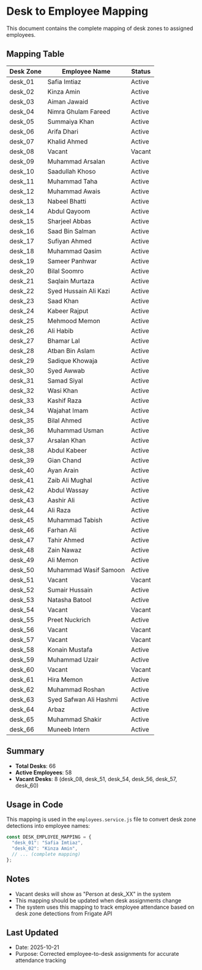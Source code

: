 # Desk to Employee Mapping

This document contains the complete mapping of desk zones to assigned employees.

## Mapping Table

| Desk Zone | Employee Name | Status |
|-----------|---------------|---------|
| desk_01 | Safia Imtiaz | Active |
| desk_02 | Kinza Amin | Active |
| desk_03 | Aiman Jawaid | Active |
| desk_04 | Nimra Ghulam Fareed | Active |
| desk_05 | Summaiya Khan | Active |
| desk_06 | Arifa Dhari | Active |
| desk_07 | Khalid Ahmed | Active |
| desk_08 | Vacant | Vacant |
| desk_09 | Muhammad Arsalan | Active |
| desk_10 | Saadullah Khoso | Active |
| desk_11 | Muhammad Taha | Active |
| desk_12 | Muhammad Awais | Active |
| desk_13 | Nabeel Bhatti | Active |
| desk_14 | Abdul Qayoom | Active |
| desk_15 | Sharjeel Abbas | Active |
| desk_16 | Saad Bin Salman | Active |
| desk_17 | Sufiyan Ahmed | Active |
| desk_18 | Muhammad Qasim | Active |
| desk_19 | Sameer Panhwar | Active |
| desk_20 | Bilal Soomro | Active |
| desk_21 | Saqlain Murtaza | Active |
| desk_22 | Syed Hussain Ali Kazi | Active |
| desk_23 | Saad Khan | Active |
| desk_24 | Kabeer Rajput | Active |
| desk_25 | Mehmood Memon | Active |
| desk_26 | Ali Habib | Active |
| desk_27 | Bhamar Lal | Active |
| desk_28 | Atban Bin Aslam | Active |
| desk_29 | Sadique Khowaja | Active |
| desk_30 | Syed Awwab | Active |
| desk_31 | Samad Siyal | Active |
| desk_32 | Wasi Khan | Active |
| desk_33 | Kashif Raza | Active |
| desk_34 | Wajahat Imam | Active |
| desk_35 | Bilal Ahmed | Active |
| desk_36 | Muhammad Usman | Active |
| desk_37 | Arsalan Khan | Active |
| desk_38 | Abdul Kabeer | Active |
| desk_39 | Gian Chand | Active |
| desk_40 | Ayan Arain | Active |
| desk_41 | Zaib Ali Mughal | Active |
| desk_42 | Abdul Wassay | Active |
| desk_43 | Aashir Ali | Active |
| desk_44 | Ali Raza | Active |
| desk_45 | Muhammad Tabish | Active |
| desk_46 | Farhan Ali | Active |
| desk_47 | Tahir Ahmed | Active |
| desk_48 | Zain Nawaz | Active |
| desk_49 | Ali Memon | Active |
| desk_50 | Muhammad Wasif Samoon | Active |
| desk_51 | Vacant | Vacant |
| desk_52 | Sumair Hussain | Active |
| desk_53 | Natasha Batool | Active |
| desk_54 | Vacant | Vacant |
| desk_55 | Preet Nuckrich | Active |
| desk_56 | Vacant | Vacant |
| desk_57 | Vacant | Vacant |
| desk_58 | Konain Mustafa | Active |
| desk_59 | Muhammad Uzair | Active |
| desk_60 | Vacant | Vacant |
| desk_61 | Hira Memon | Active |
| desk_62 | Muhammad Roshan | Active |
| desk_63 | Syed Safwan Ali Hashmi | Active |
| desk_64 | Arbaz | Active |
| desk_65 | Muhammad Shakir | Active |
| desk_66 | Muneeb Intern | Active |

## Summary

- **Total Desks**: 66
- **Active Employees**: 58
- **Vacant Desks**: 8 (desk_08, desk_51, desk_54, desk_56, desk_57, desk_60)

## Usage in Code

This mapping is used in the `employees.service.js` file to convert desk zone detections into employee names:

```javascript
const DESK_EMPLOYEE_MAPPING = {
  "desk_01": "Safia Imtiaz",
  "desk_02": "Kinza Amin",
  // ... (complete mapping)
};
```

## Notes

- Vacant desks will show as "Person at desk_XX" in the system
- This mapping should be updated when desk assignments change
- The system uses this mapping to track employee attendance based on desk zone detections from Frigate API

## Last Updated

- Date: 2025-10-21
- Purpose: Corrected employee-to-desk assignments for accurate attendance tracking



